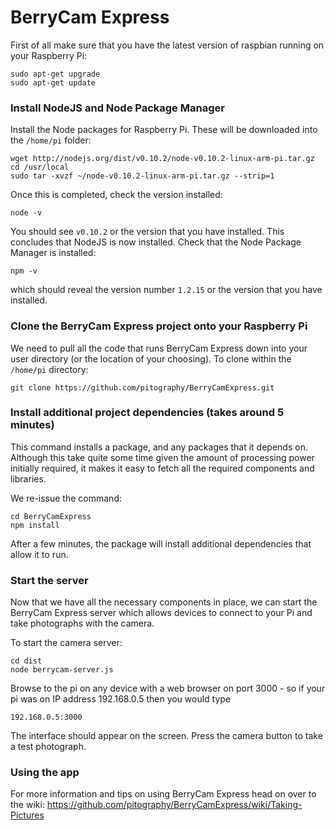 BerryCam Express
================

First of all make sure that you have the latest version of raspbian running on your Raspberry Pi:

``` 
sudo apt-get upgrade
sudo apt-get update
```

### Install NodeJS and Node Package Manager

Install the Node packages for Raspberry Pi. These will be downloaded into the `/home/pi` folder:

```
wget http://nodejs.org/dist/v0.10.2/node-v0.10.2-linux-arm-pi.tar.gz
cd /usr/local
sudo tar -xvzf ~/node-v0.10.2-linux-arm-pi.tar.gz --strip=1
```

Once this is completed, check the version installed:

```
node -v
```

You should see `v0.10.2` or the version that you have installed. This concludes that NodeJS is now installed.
Check that the Node Package Manager is installed:

```
npm -v
```

which should reveal the version number `1.2.15` or the version that you have installed.


### Clone the BerryCam Express project onto your Raspberry Pi

We need to pull all the code that runs BerryCam Express down into your user directory (or the location of your choosing). To clone within the `/home/pi` directory:

```
git clone https://github.com/pitography/BerryCamExpress.git
```

### Install additional project dependencies (takes around 5 minutes)

This command installs a package, and any packages that it depends on. Although this take quite some time given the amount of processing power initially required, it makes it easy to fetch all the required components and libraries.

We re-issue the command:

```
cd BerryCamExpress
npm install
```

After a few minutes, the package will install additional dependencies that allow it to run.

### Start the server

Now that we have all the necessary components in place, we can start the BerryCam Express server which allows devices to connect to your Pi and take photographs with the camera.

To start the camera server:
```
cd dist
node berrycam-server.js
```

Browse to the pi on any device with a web browser on port 3000 - so if your pi was on IP address 192.168.0.5 then you would type 

```
192.168.0.5:3000
```

The interface should appear on the screen. Press the camera button to take a test photograph.

### Using the app

For more information and tips on using BerryCam Express head on over to the wiki:
https://github.com/pitography/BerryCamExpress/wiki/Taking-Pictures

